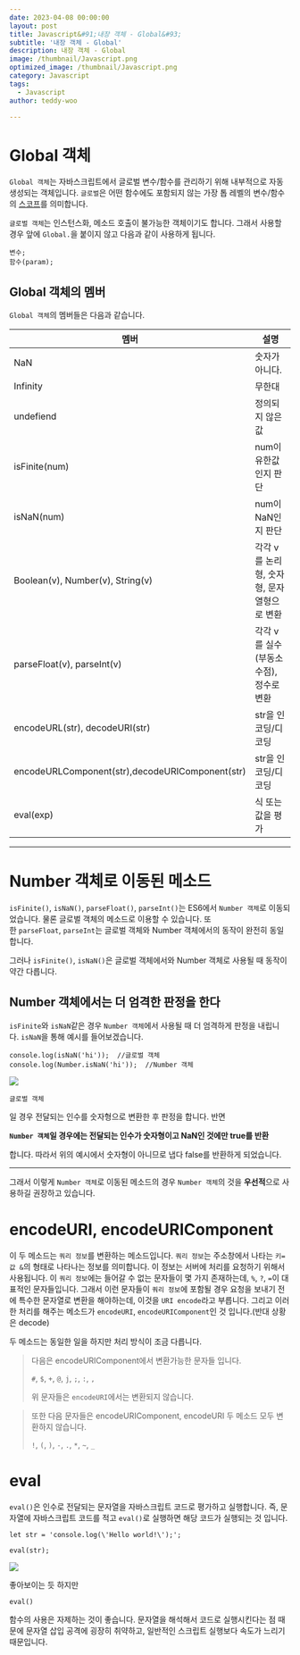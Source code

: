 ```yaml
---
date: 2023-04-08 00:00:00
layout: post
title: Javascript&#91;내장 객체 - Global&#93; 
subtitle: '내장 객체 - Global'
description: 내장 객체 - Global
image: /thumbnail/Javascript.png
optimized_image: /thumbnail/Javascript.png
category: Javascript
tags:
  - Javascript
author: teddy-woo

---
```


# Global 객체

`Global 객체`는 자바스크립트에서 글로벌 변수/함수를 관리하기 위해 내부적으로 자동 생성되는 객체입니다. `글로벌`은 어떤 함수에도 포함되지 않는 가장 톱 레벨의 변수/함수의 [스코프](https://velog.io/@bami/Javascript-var%EC%99%80-let-%EC%8A%A4%EC%BD%94%ED%94%84-%EA%B0%9C%EB%85%90)를 의미합니다.

`글로벌 객체`는 인스턴스화, 메소드 호출이 불가능한 객체이기도 합니다. 그래서 사용할 경우 앞에 `Global.`을 붙이지 않고 다음과 같이 사용하게 됩니다.

```
변수;
함수(param);
```

## Global 객체의 멤버

`Global 객체`의 멤버들은 다음과 같습니다.

| 멤버 | 설명 |
| --- | --- |
| NaN | 숫자가 아니다. |
| Infinity | 무한대 |
| undefiend | 정의되지 않은 값 |
| isFinite(num) | num이 유한값인지 판단 |
| isNaN(num) | num이 NaN인지 판단 |
| Boolean(v), Number(v), String(v) | 각각 v를 논리형, 숫자형, 문자열형으로 변환 |
| parseFloat(v), parseInt(v) | 각각 v를 실수(부동소수점), 정수로 변환 |
| encodeURL(str), decodeURI(str) | str을 인코딩/디코딩 |
| encodeURLComponent(str),decodeURIComponent(str) | str을 인코딩/디코딩 |
| eval(exp) | 식 또는 값을 평가 |

---

# Number 객체로 이동된 메소드

`isFinite()`, `isNaN()`, `parseFloat()`, `parseInt()`는 ES6에서 `Number 객체`로 이동되었습니다. 물론 글로벌 객체의 메소드로 이용할 수 있습니다. 또한 `parseFloat`, `parseInt`는 글로벌 객체와 Number 객체에서의 동작이 완전히 동일합니다.

그러나 `isFinite()`, `isNaN()`은 글로벌 객체에서와 Number 객체로 사용될 때 동작이 약간 다릅니다.

## Number 객체에서는 더 엄격한 판정을 한다

`isFinite`와 `isNaN`같은 경우 `Number 객체`에서 사용될 때 더 엄격하게 판정을 내립니다. `isNaN`을 통해 예시를 들어보겠습니다.

```
console.log(isNaN('hi'));  //글로벌 객체
console.log(Number.isNaN('hi'));  //Number 객체
```

![](https://velog.velcdn.com/images%2Fbami%2Fpost%2F2eb21f46-a9c3-4348-9f22-44d3bd11fa87%2Fimage.png)

```
글로벌 객체
```

일 경우 전달되는 인수를 숫자형으로 변환한 후 판정을 합니다. 반면

**`Number 객체`일 경우에는 전달되는 인수가 숫자형이고 NaN인 것에만 true를 반환**

합니다. 따라서 위의 예시에서 숫자형이 아니므로 냅다 false를 반환하게 되었습니다.

---

그래서 이렇게 `Number 객체`로 이동된 메소드의 경우 `Number 객체`의 것을 **우선적**으로 사용하길 권장하고 있습니다.

# encodeURI, encodeURIComponent

이 두 메소드는 `쿼리 정보`를 변환하는 메소드입니다. `쿼리 정보`는 주소창에서 나타는 `키=값 &`의 형태로 나타나는 정보를 의미합니다. 이 정보는 서버에 처리를 요청하기 위해서 사용됩니다. 이 `쿼리 정보`에는 들어갈 수 없는 문자들이 몇 가지 존재하는데, `%`, `?`, `=`이 대표적인 문자들입니다. 그래서 이런 문자들이 `쿼리 정보`에 포함될 경우 요청을 보내기 전에 특수한 문자열로 변환을 해야하는데, 이것을 `URI encode`라고 부릅니다. 그리고 이러한 처리를 해주는 메소드가 `encodeURI`, `encodeURIComponent`인 것 입니다.(반대 상황은 decode)

두 메소드는 동일한 일을 하지만 처리 방식이 조금 다릅니다.

> 다음은 encodeURIComponent에서 변환가능한 문자들 입니다.
> 
> 
> `#`, `$`, `+`, `@`, `j`, `;`, `:`, `,`
> 
> 위 문자들은 `encodeURI`에서는 변환되지 않습니다.
> 

> 또한 다음 문자들은 encodeURIComponent, encodeURI 두 메소드 모두 변환하지 않습니다.
> 
> 
> `!`, `(`, `)`, `-`, `.`, `*`, `~`, `_`
> 

# eval

`eval()`은 인수로 전달되는 문자열을 자바스크립트 코드로 평가하고 실행합니다. 즉, 문자열에 자바스크립트 코드를 적고 `eval()`로 실행하면 해당 코드가 실행되는 것 입니다.

```
let str = 'console.log(\'Hello world!\');';

eval(str);
```

![](https://velog.velcdn.com/images%2Fbami%2Fpost%2Fe45e8153-fd67-46fb-a972-cae062f8866a%2Fimage.png)

좋아보이는 듯 하지만

```
eval()
```

함수의 사용은 자제하는 것이 좋습니다. 문자열을 해석해서 코드로 실행시킨다는 점 때문에 문자열 삽입 공격에 굉장히 취약하고, 일반적인 스크립트 실행보다 속도가 느리기 때문입니다.